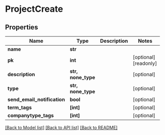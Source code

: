 # ProjectCreate


## Properties
Name | Type | Description | Notes
------------ | ------------- | ------------- | -------------
**name** | **str** |  | 
**pk** | **int** |  | [optional] [readonly] 
**description** | **str, none_type** |  | [optional] 
**type** | **str, none_type** |  | [optional] 
**send_email_notification** | **bool** |  | [optional] 
**term_tags** | **[int]** |  | [optional] 
**companytype_tags** | **[int]** |  | [optional] 

[[Back to Model list]](../README.md#documentation-for-models) [[Back to API list]](../README.md#documentation-for-api-endpoints) [[Back to README]](../README.md)


